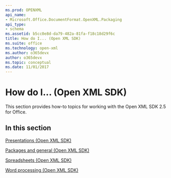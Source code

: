 ```yaml
---
ms.prod: OPENXML
api_name:
- Microsoft.Office.DocumentFormat.OpenXML.Packaging
api_type:
- schema
ms.assetid: b5cc0e8d-da79-482a-81fa-f18c18d29f6c
title: How do I... (Open XML SDK)
ms.suite: office
ms.technology: open-xml
ms.author: o365devx
author: o365devx
ms.topic: conceptual
ms.date: 11/01/2017
---
```

# How do I... (Open XML SDK)

This section provides how-to topics for working with the Open XML SDK
2.5 for Office.


## In this section

[Presentations (Open XML SDK)](presentations.md)  

[Packages and general (Open XML SDK)](packages-and-general.md)  

[Spreadsheets (Open XML SDK)](spreadsheets.md)  

[Word processing (Open XML SDK)](word-processing.md)  
